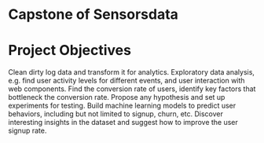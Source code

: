 # Capstone of Sensorsdata


# Project Objectives
Clean dirty log data and transform it for analytics.
Exploratory data analysis, e.g. find user activity levels for different events, and user interaction with web components.
Find the conversion rate of users, identify key factors that bottleneck the conversion rate.
Propose any hypothesis and set up experiments for testing.
Build machine learning models to predict user behaviors, including but not limited to signup, churn, etc.
Discover interesting insights in the dataset and suggest how to improve the user signup rate.
